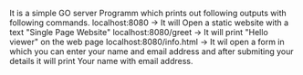 It is a simple GO server Programm which prints out following outputs with following commands.
    localhost:8080  -> It will Open a static website with a text "Single Page Website"
    localhost:8080/greet -> It will print "Hello viewer" on the web page
    localhost:8080/info.html -> It wil open a form in which you can enter your name and email address and after submiting your details it will print Your name with email 
                                address.
